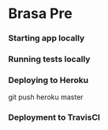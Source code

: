 # Brasa Pre

### Starting app locally

### Running tests locally

### Deploying to Heroku

git push heroku master

### Deployment to TravisCI